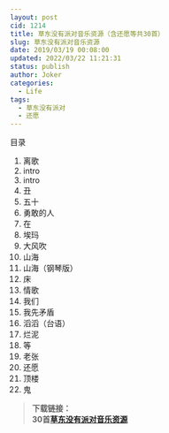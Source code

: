 ```yaml
---
layout: post
cid: 1214
title: 草东没有派对音乐资源（含还愿等共30首）
slug: 草东没有派对音乐资源
date: 2019/03/19 00:08:00
updated: 2022/03/22 11:21:31
status: publish
author: Joker
categories: 
  - Life
tags: 
  - 草东没有派对
  - 还愿
---
```



目录
<ol>
 	<li>离歌</li>
 	<li>intro</li>
 	<li>intro</li>
 	<li>丑</li>
 	<li>五十</li>
 	<li>勇敢的人</li>
 	<li>在</li>
 	<li>埃玛</li>
 	<li>大风吹</li>
 	<li>山海</li>
 	<li>山海（钢琴版）</li>
 	<li>床</li>
 	<li>情歌</li>
 	<li>我们</li>
 	<li>我先矛盾</li>
 	<li>滔滔（台语）</li>
 	<li>烂泥</li>
 	<li>等</li>
 	<li>老张</li>
 	<li>还愿</li>
 	<li>顶楼</li>
 	<li>鬼</li>
</ol>
<blockquote><strong>下载链接：</strong>
<br>
<strong>30首<a href="https://cloud.joker.cc/#s/6hx7PU8Q" target="_blank">草东没有派对音乐资源</a></strong>
</blockquote>
&nbsp;